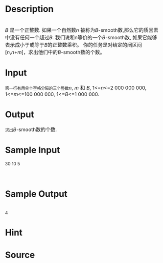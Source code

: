 
# Description

<div class="content"><div><span style="font-size: medium"> </span></div>
<div><span style="font-size: medium"><i>B</i> 是一个正整数. 如果一个自然数<i>n</i> 被称为<i>B</i>-smooth数,那么它的质因素中没有任何一个超过<i>B</i>. 我们说和n等价的一个<i>B</i>-smooth数, 如果它能够表示成小于或等于<i>B</i>的正整数乘积。 你的任务是对给定的闭区间[<i>n</i>,<i>n</i>+<i>m</i>]，求出他们中的<i>B</i>-smooth数的个数。</span></div></div>

# Input

<div class="content"><div style="margin: auto 0cm"><span style="font-size: medium"><tt>第一行有用单个空格分隔的三个整数</tt><i>n</i>, <i>m</i> 和 <i>B</i>, 1&lt;=<i>n</i>&lt;=2 000 000 000, 1&lt;=<i>m</i>&lt;=100 000 000, 1&lt;=<i>B</i>&lt;=1 000 000. </span></div></div>

# Output

<div class="content"><div><span style="font-size: medium"><tt>求出</tt><i>B</i>-smooth数的个数. </span></div></div>

# Sample Input

<div class="content"><span class="sampledata">30 10 5<br/>
<br/>
<br/>
</span></div>

# Sample Output

<div class="content"><span class="sampledata"><br/>
4<br/>
</span></div>

# Hint

<div class="content"><p></p></div>

# Source

<div class="content"><p><a href="problemset.php?search="></a></p></div>

